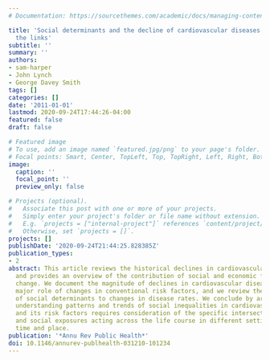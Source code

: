 ```yaml
---
# Documentation: https://sourcethemes.com/academic/docs/managing-content/

title: 'Social determinants and the decline of cardiovascular diseases: understanding
  the links'
subtitle: ''
summary: ''
authors:
- sam-harper
- John Lynch
- George Davey Smith
tags: []
categories: []
date: '2011-01-01'
lastmod: 2020-09-24T17:44:26-04:00
featured: false
draft: false

# Featured image
# To use, add an image named `featured.jpg/png` to your page's folder.
# Focal points: Smart, Center, TopLeft, Top, TopRight, Left, Right, BottomLeft, Bottom, BottomRight.
image:
  caption: ''
  focal_point: ''
  preview_only: false

# Projects (optional).
#   Associate this post with one or more of your projects.
#   Simply enter your project's folder or file name without extension.
#   E.g. `projects = ["internal-project"]` references `content/project/deep-learning/index.md`.
#   Otherwise, set `projects = []`.
projects: []
publishDate: '2020-09-24T21:44:25.828385Z'
publication_types:
- 2
abstract: This article reviews the historical declines in cardiovascular mortality
  and provides an overview of the contribution of social and economic factors to disease
  change. We document the magnitude of declines in cardiovascular diseases and the
  major role of changes in conventional risk factors, and we review the contributions
  of social determinants to changes in disease rates. We conclude by arguing that
  understanding patterns and trends of social inequalities in cardiovascular disease
  and its risk factors requires consideration of the specific intersections of health
  and social exposures acting across the life course in different settings, in both
  time and place.
publication: '*Annu Rev Public Health*'
doi: 10.1146/annurev-publhealth-031210-101234
---
```

